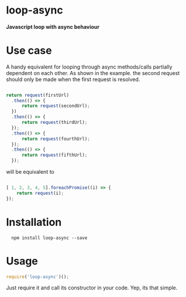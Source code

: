 # loop-async
#### Javascript loop with async behaviour

# Use case

A handy equivalent for looping through async methods/calls partially dependent on each other.
As shown in the example. the second request should only be made when the first request is resolved.

```javascript

return request(firstUrl)
  .then(() => {
      return request(secondUrl);
  })
  .then(() => {
      return request(thirdUrl);
  });
  .then(() => {
      return request(fourthUrl);
  });
  .then(() => {
      return request(fifthUrl);
  });
```
will be equivalent to

```javascript

[ 1, 2, 3, 4, 5].foreachPromise((i) => {
    return request(i);
});
```

# Installation

```   npm install loop-async --save  ```

# Usage

```javascript
require('loop-async')();
```

Just require it and call its constructor in your code. Yep, its that simple.
